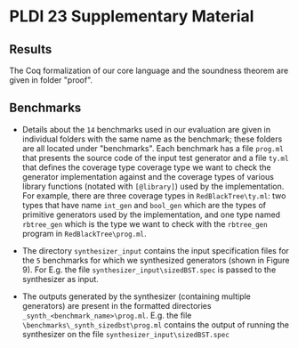 # PLDI 23 Supplementary Material

## Results

The Coq formalization of our core language and the soundness theorem are given in folder "proof".

## Benchmarks

- Details about the `14` benchmarks used in our evaluation are given in individual folders with the same name as the benchmark; these folders are all located under "benchmarks".
Each benchmark has a file `prog.ml` that presents the source code of the input test generator and a file `ty.ml` that defines the coverage type coverage type we want to check the generator implementation against and the coverage types of various library functions (notated with `[@library]`) used by the implementation. For example, there are three coverage types in `RedBlackTree\ty.ml`: two types that have name `int_gen` and `bool_gen` which are the types of primitive generators used by the implementation, and one type named `rbtree_gen` which is the type we want to check with the `rbtree_gen` program in `RedBlackTree\prog.ml`.

- The directory `synthesizer_input` contains the input specification files for the `5` benchmarks for which we synthesized generators (shown in Figure 9). For E.g. the file `synthesizer_input\sizedBST.spec` is passed to the synthesizer as input.

- The outputs generated by the synthesizer (containing multiple generators) are present in the formatted directories `_synth_<benchmark_name>\prog.ml`. E.g. the file `\benchmarks\_synth_sizedbst\prog.ml` contains the output of running the synthesizer on the file `synthesizer_input\sizedBST.spec` 

